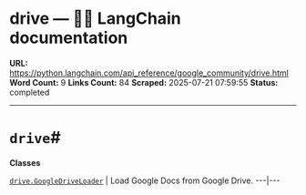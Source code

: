 # drive — 🦜🔗 LangChain  documentation

**URL:** https://python.langchain.com/api_reference/google_community/drive.html
**Word Count:** 9
**Links Count:** 84
**Scraped:** 2025-07-21 07:59:55
**Status:** completed

---

# `drive`\#

**Classes**

[`drive.GoogleDriveLoader`](https://python.langchain.com/api_reference/google_community/drive/langchain_google_community.drive.GoogleDriveLoader.html#langchain_google_community.drive.GoogleDriveLoader "langchain_google_community.drive.GoogleDriveLoader") | Load Google Docs from Google Drive.   ---|---